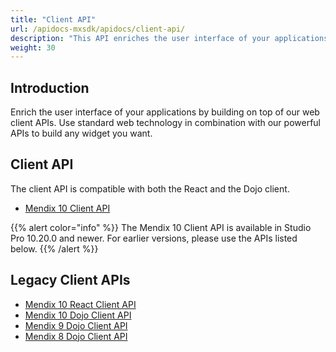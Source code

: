 ```yaml
---
title: "Client API"
url: /apidocs-mxsdk/apidocs/client-api/
description: "This API enriches the user interface of your applications by building on top of the Mendix web Client APIs."
weight: 30
---
```


## Introduction

Enrich the user interface of your applications by building on top of our web client APIs. Use standard web technology in combination with our powerful APIs to build any widget you want.

## Client API

The client API is compatible with both the React and the Dojo client.

* [Mendix 10 Client API](https://apidocs.rnd.mendix.com/10/client-mx-api/index.html)

{{% alert color="info" %}}
The Mendix 10 Client API is available in Studio Pro 10.20.0 and newer. For earlier versions, please use the APIs listed below.
{{% /alert %}}

## Legacy Client APIs

* [Mendix 10 React Client API](https://apidocs.rnd.mendix.com/10/client-react/index.html)
* [Mendix 10 Dojo Client API](https://apidocs.rnd.mendix.com/10/client/index.html)
* [Mendix 9 Dojo Client API](https://apidocs.rnd.mendix.com/9/client/index.html)
* [Mendix 8 Dojo Client API](https://apidocs.rnd.mendix.com/8/client/index.html)
